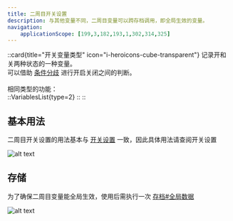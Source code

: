 ```yaml
---
title: 二周目开关设置
description: 与其他变量不同，二周目变量可以跨存档调用，即全局生效的变量。
navigation:
    applicationScope: [199,3,182,193,1,302,314,325]
---
```


::card{title="开关变量类型" icon="i-heroicons-cube-transparent"}
记录开和关两种状态的一种变量。<br>
可以借助 [条件分歧](../logic/conditionalbranch) 进行开启关闭之间的判断。<br><br>
相同类型的功能：<br>
  ::VariablesList{type=2}
  ::
::

## 基本用法

二周目开关设置的用法基本与 [开关设置](/zh_hans/commands/gameprogress/switchs) 一致，因此具体用法请查阅开关设置

![alt text](https://assbak.gcw.wiki/gcw/image/zh_hans/commands/gameprogress/ngswitchs/image.png)

## 存储

为了确保二周目变量能全局生效，使用后需执行一次 [存档#全局数据](../system/save#全局数据)

![alt text](https://assbak.gcw.wiki/gcw/image/zh_hans/commands/gameprogress/ngnumbervariables/image-1.png)
